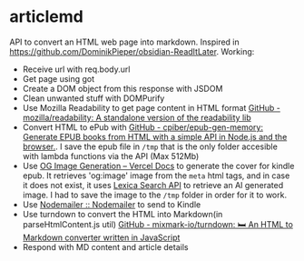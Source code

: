 # articlemd

API to convert an HTML web page into markdown. Inspired in https://github.com/DominikPieper/obsidian-ReadItLater.
Working:

- Receive url with req.body.url
- Get page using got
- Create a DOM object from this response with JSDOM
- Clean unwanted stuff with DOMPurify
- Use Mozilla Readability to get page content in HTML format [GitHub - mozilla/readability: A standalone version of the readability lib](https://github.com/mozilla/readability)
- Convert HTML to ePub with [GitHub - cpiber/epub-gen-memory: Generate EPUB books from HTML with a simple API in Node.js and the browser.](https://github.com/cpiber/epub-gen-memory). I save the epub file in `/tmp` that is the only folder accesible with lambda functions via the API (Max 512Mb)
- Use [OG Image Generation – Vercel Docs](https://vercel.com/docs/concepts/functions/edge-functions/og-image-generation) to generate the cover for kindle epub. It retrieves 'og:image' image from the `meta` html tags, and in case it does not exist, it uses [Lexica Search API](https://lexica.art/docs) to retrieve an AI generated image. I had to save the image to the `/tmp` folder in order for it to work.
- Use [Nodemailer :: Nodemailer](https://nodemailer.com/about/) to send to Kindle
- Use turndown to convert the HTML into Markdown(in parseHtmlContent.js util) [GitHub - mixmark-io/turndown: 🛏 An HTML to Markdown converter written in JavaScript](https://github.com/mixmark-io/turndown)
- Respond with MD content and article details
